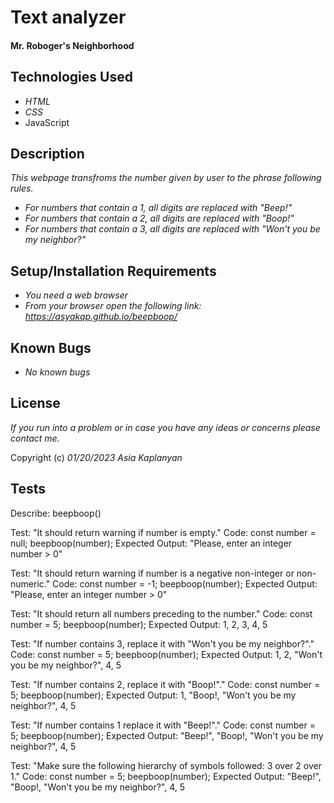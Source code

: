 # Text analyzer
#### Mr. Roboger's Neighborhood

## Technologies Used

* _HTML_
* _CSS_
* JavaScript

## Description

_This webpage transfroms the number given by user to the phrase following rules._
* _For numbers that contain a 1, all digits are replaced with "Beep!"_
* _For numbers that contain a 2, all digits are replaced with "Boop!"_
* _For numbers that contain a 3, all digits are replaced with "Won't you be my neighbor?"_


## Setup/Installation Requirements

* _You need a web browser_
* _From your browser open the following link: https://asyakap.github.io/beepboop/_


## Known Bugs

* _No known bugs_


## License

_If you run into a problem or in case you have any ideas or concerns please contact me._

Copyright (c) _01/20/2023_ _Asia Kaplanyan_

## Tests
Describe: beepboop()

Test: "It should return warning if number is empty."
Code:
const number = null;
beepboop(number);
Expected Output: "Please, enter an integer number > 0"

Test: "It should return warning if number is a negative non-integer or non-numeric."
Code:
const number = -1;
beepboop(number);
Expected Output: "Please, enter an integer number > 0"

Test: "It should return all numbers preceding to the number."
Code:
const number = 5;
beepboop(number);
Expected Output: 1, 2, 3, 4, 5

Test: "If number contains 3, replace it with "Won't you be my neighbor?"."
Code:
const number = 5;
beepboop(number);
Expected Output: 1, 2, "Won't you be my neighbor?", 4, 5

Test: "If number contains 2, replace it with "Boop!"."
Code:
const number = 5;
beepboop(number);
Expected Output: 1, "Boop!, "Won't you be my neighbor?", 4, 5

Test: "If number contains 1 replace it with "Beep!"."
Code:
const number = 5;
beepboop(number);
Expected Output: "Beep!", "Boop!, "Won't you be my neighbor?", 4, 5

Test: "Make sure the following hierarchy of symbols followed: 3 over 2 over 1."
Code:
const number = 5;
beepboop(number);
Expected Output: "Beep!", "Boop!, "Won't you be my neighbor?", 4, 5